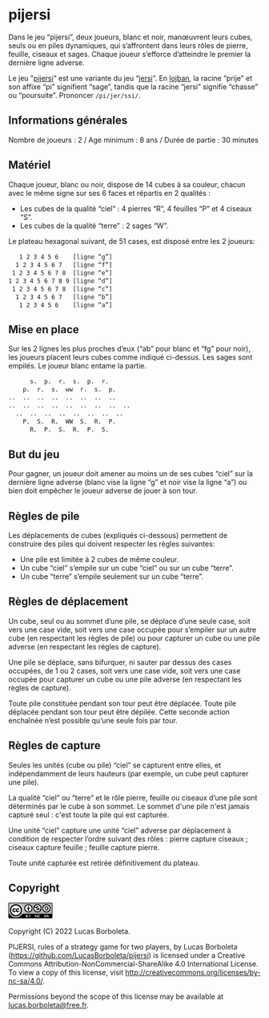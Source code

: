 # pijersi
Dans le jeu “pijersi”, deux joueurs, blanc et noir, manœuvrent leurs cubes, seuls ou en piles dynamiques, qui s’affrontent dans leurs rôles de pierre, feuille, ciseaux et sages. Chaque joueur s’efforce d’atteindre le premier la dernière ligne adverse. 

Le jeu "[pijersi](https://github.com/LucasBorboleta/pijersi)” est une variante du jeu “[jersi](https://github.com/LucasBorboleta/jersi)”. En [lojban](https://mw.lojban.org), la racine “prije” et son affixe “pi” signifient “sage”, tandis que la racine “jersi” signifie “chasse” ou “poursuite”. Prononcer `/pi/jer/ssi/`.

## Informations générales
Nombre de joueurs : 2 / Age minimum : 8 ans / Durée de partie : 30 minutes 

## Matériel
Chaque joueur, blanc ou noir, dispose de 14 cubes à sa couleur, chacun avec le même signe sur ses 6 faces et répartis en 2 qualités :

- Les cubes de la qualité “ciel” : 4 pierres “R”, 4 feuilles “P” et 4 ciseaux “S”.
- Les cubes de la qualité “terre” : 2 sages “W”.

Le plateau hexagonal suivant, de 51 cases, est disposé entre les 2 joueurs:

```
   1 2 3 4 5 6    [ligne “g”]
  1 2 3 4 5 6 7   [ligne “f”]
 1 2 3 4 5 6 7 8  [ligne “e”]
1 2 3 4 5 6 7 8 9 [ligne “d”]
 1 2 3 4 5 6 7 8  [ligne “c”]
  1 2 3 4 5 6 7   [ligne “b”]
   1 2 3 4 5 6    [ligne “a”]
```

## Mise en place
Sur les 2 lignes les plus proches d’eux (“ab” pour blanc et “fg” pour noir), les joueurs placent leurs cubes comme indiqué ci-dessus. Les sages sont empilés. Le joueur blanc entame la partie.

```
      s.  p.  r.  s.  p.  r.
    p.  r.  s.  ww  r.  s.  p.
..  ..  ..  ..  ..  ..  ..  ..
..  ..  ..  ..  ..  ..  ..  ..  ..
  ..  ..  ..  ..  ..  ..  ..  ..
    P.  S.  R.  WW  S.  R.  P.
      R.  P.  S.  R.  P.  S.
```

## But du jeu
Pour gagner, un joueur doit amener au moins un de ses cubes “ciel” sur la dernière ligne adverse (blanc vise la ligne “g” et noir vise la ligne “a”) ou bien doit empêcher le joueur adverse de jouer à son tour.

## Règles de pile
Les déplacements de cubes (expliqués ci-dessous) permettent de construire des piles qui doivent respecter les règles suivantes:

- Une pile est limitée à 2 cubes de même couleur.
- Un cube “ciel” s’empile sur un cube “ciel” ou  sur un cube “terre”.
- Un cube “terre” s’empile seulement sur un cube “terre”.

## Règles de déplacement
Un cube, seul ou au sommet d’une pile, se déplace d’une seule case, soit vers une case vide, soit vers une case occupée pour s’empiler sur un autre cube (en respectant les règles de pile) ou pour capturer un cube ou une pile adverse (en respectant les règles de capture).

Une pile se déplace, sans bifurquer, ni sauter par dessus des cases occupées, de 1 ou 2 cases, soit vers une case vide, soit vers une case occupée pour capturer un cube ou une pile adverse (en respectant les règles de capture).

Toute pile constituée pendant son tour peut être déplacée. Toute pile déplacée pendant son tour peut être dépilée. Cette seconde action enchaînée n’est possible qu’une seule fois par tour. 

## Règles de capture
Seules les unités (cube ou pile) “ciel” se capturent entre elles, et indépendamment de leurs hauteurs (par exemple, un cube peut capturer une pile).

La qualité “ciel” ou “terre” et le rôle pierre, feuille ou ciseaux d’une pile sont déterminés par le cube à son sommet. Le sommet d'une pile n'est jamais capturé seul : c'est toute la pile qui est capturée.

Une unité “ciel” capture une unité “ciel” adverse par déplacement à condition de respecter l’ordre suivant des rôles : pierre capture ciseaux ; ciseaux capture feuille ; feuille capture pierre.

Toute unité capturée est retirée définitivement du plateau.

## Copyright
[![Creative Commons License](./pictures/CC-BY-NC-SA.png)](http://creativecommons.org/licenses/by-nc-sa/4.0/)

Copyright (C) 2022 Lucas Borboleta.

PIJERSI, rules of a strategy game for two players, by Lucas Borboleta (https://github.com/LucasBorboleta/pijersi) is licensed under a Creative Commons Attribution-NonCommercial-ShareAlike 4.0 International License. To view a copy of this license, visit http://creativecommons.org/licenses/by-nc-sa/4.0/.

Permissions beyond the scope of this license may be available at [lucas.borboleta@free.fr](mailto:lucas.borboleta@free.fr).
